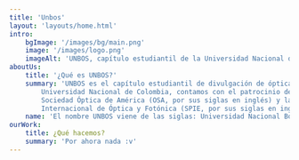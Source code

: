 ```yaml
---
title: 'Unbos'
layout: 'layouts/home.html'
intro:
    bgImage: '/images/bg/main.png'
    image: '/images/logo.png'
    imageAlt: 'UNBOS, capítulo estudiantil de la Universidad Nacional de Colombia'
aboutUs:
    title: '¿Qué es UNBOS?'
    summary: 'UNBOS es el capítulo estudiantil de divulgación de óptica de la
        Universidad Nacional de Colombia, contamos con el patrocinio de la
        Sociedad Óptica de América (OSA, por sus siglas en inglés) y la Sociedad
        Internacional de Óptica y Fotónica (SPIE, por sus siglas en inglés).'
    name: 'El nombre UNBOS viene de las siglas: Universidad Nacional Bogotá OSA SPIE.'
ourWork:
    title: ¿Qué hacemos?
    summary: 'Por ahora nada :v'
---
```

